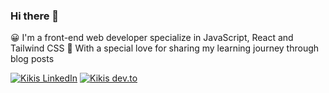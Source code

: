 ### Hi there 👋

😀 I'm a front-end web developer specialize in JavaScript, React and Tailwind CSS
💛 With a special love for sharing my learning journey through blog posts

[![Kikis LinkedIn](https://img.shields.io/badge/LinkedIn-0A66C2?style=for-the-badge&logo=LinkedIn&logoColor=white)](https://www.linkedin.com/in/yutziluo?utm_source=share&utm_campaign=share_via&utm_content=profile)
[![Kikis dev.to](https://img.shields.io/badge/DEV-0A0A0A?style=for-the-badge&logo=dev.to&logoColor=white)](https://dev.to/yutzi)

<!--
**yu-tzi/yu-tzi** is a ✨ _special_ ✨ repository because its `README.md` (this file) appears on your GitHub profile.

Here are some ideas to get you started:

- 🔭 I’m currently working on ...
- 🌱 I’m currently learning ...
- 👯 I’m looking to collaborate on ...
- 🤔 I’m looking for help with ...
- 💬 Ask me about ...
- 📫 How to reach me: ...
- 😄 Pronouns: ...
- ⚡ Fun fact: ...
-->
